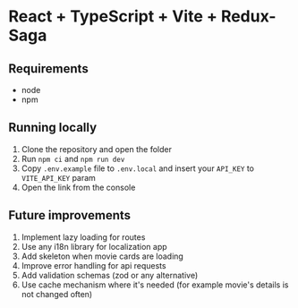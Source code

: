 # React + TypeScript + Vite + Redux-Saga

## Requirements
- node
- npm

## Running locally
1) Clone the repository and open the folder
2) Run `npm ci` and `npm run dev`
3) Copy `.env.example` file to `.env.local` and insert your `API_KEY` to `VITE_API_KEY` param
4) Open the link from the console

## Future improvements
1) Implement lazy loading for routes
2) Use any i18n library for localization app
3) Add skeleton when movie cards are loading
4) Improve error handling for api requests
5) Add validation schemas (zod or any alternative)
6) Use cache mechanism where it's needed (for example movie's details is not changed often)
